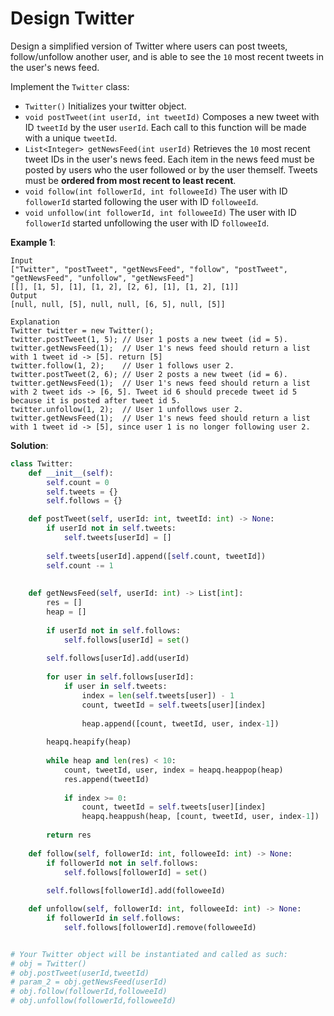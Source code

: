 # Design Twitter

Design a simplified version of Twitter where users can post tweets, follow/unfollow another user, and is able to see the `10` most recent tweets in the user's news feed.

Implement the `Twitter` class:

- `Twitter()` Initializes your twitter object.
- `void postTweet(int userId, int tweetId)` Composes a new tweet with ID `tweetId` by the user 
`userId`. Each call to this function will be made with a unique `tweetId`.
- `List<Integer> getNewsFeed(int userId)` Retrieves the `10` most recent tweet IDs in the user's news feed. Each item in the news feed must be posted by users who the user followed or by the user themself. Tweets must be **ordered from most recent to least recent**.
- `void follow(int followerId, int followeeId)` The user with ID `followerId` started following the user with ID `followeeId`.
- `void unfollow(int followerId, int followeeId)` The user with ID `followerId` started unfollowing the user with ID `followeeId`.

**Example 1**:

```
Input
["Twitter", "postTweet", "getNewsFeed", "follow", "postTweet", "getNewsFeed", "unfollow", "getNewsFeed"]
[[], [1, 5], [1], [1, 2], [2, 6], [1], [1, 2], [1]]
Output
[null, null, [5], null, null, [6, 5], null, [5]]

Explanation
Twitter twitter = new Twitter();
twitter.postTweet(1, 5); // User 1 posts a new tweet (id = 5).
twitter.getNewsFeed(1);  // User 1's news feed should return a list with 1 tweet id -> [5]. return [5]
twitter.follow(1, 2);    // User 1 follows user 2.
twitter.postTweet(2, 6); // User 2 posts a new tweet (id = 6).
twitter.getNewsFeed(1);  // User 1's news feed should return a list with 2 tweet ids -> [6, 5]. Tweet id 6 should precede tweet id 5 because it is posted after tweet id 5.
twitter.unfollow(1, 2);  // User 1 unfollows user 2.
twitter.getNewsFeed(1);  // User 1's news feed should return a list with 1 tweet id -> [5], since user 1 is no longer following user 2.
```

**Solution**:

```python
class Twitter:
    def __init__(self):
        self.count = 0
        self.tweets = {}
        self.follows = {}

    def postTweet(self, userId: int, tweetId: int) -> None:
        if userId not in self.tweets:
            self.tweets[userId] = []
        
        self.tweets[userId].append([self.count, tweetId])
        self.count -= 1
        
        
    def getNewsFeed(self, userId: int) -> List[int]:
        res = []
        heap = []
        
        if userId not in self.follows:
            self.follows[userId] = set()
        
        self.follows[userId].add(userId)
        
        for user in self.follows[userId]:
            if user in self.tweets:
                index = len(self.tweets[user]) - 1
                count, tweetId = self.tweets[user][index]
                
                heap.append([count, tweetId, user, index-1])
                
        heapq.heapify(heap)
        
        while heap and len(res) < 10:
            count, tweetId, user, index = heapq.heappop(heap)
            res.append(tweetId)
            
            if index >= 0:
                count, tweetId = self.tweets[user][index]
                heapq.heappush(heap, [count, tweetId, user, index-1])
        
        return res
        
    def follow(self, followerId: int, followeeId: int) -> None:
        if followerId not in self.follows:
            self.follows[followerId] = set()
        
        self.follows[followerId].add(followeeId)

    def unfollow(self, followerId: int, followeeId: int) -> None:
        if followerId in self.follows:
            self.follows[followerId].remove(followeeId)


# Your Twitter object will be instantiated and called as such:
# obj = Twitter()
# obj.postTweet(userId,tweetId)
# param_2 = obj.getNewsFeed(userId)
# obj.follow(followerId,followeeId)
# obj.unfollow(followerId,followeeId)
```